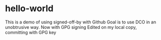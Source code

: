 # hello-world
This is a demo of using signed-off-by with Github
Goal is to use DCO in an unobtrusive way.
Now with GPG signing
Edited on my local copy, committing with GPG key

